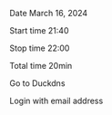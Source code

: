 Date March 16, 2024 

Start time 21:40 

Stop time 22:00 

Total time 20min 

 

Go to Duckdns 

Login with email address 
